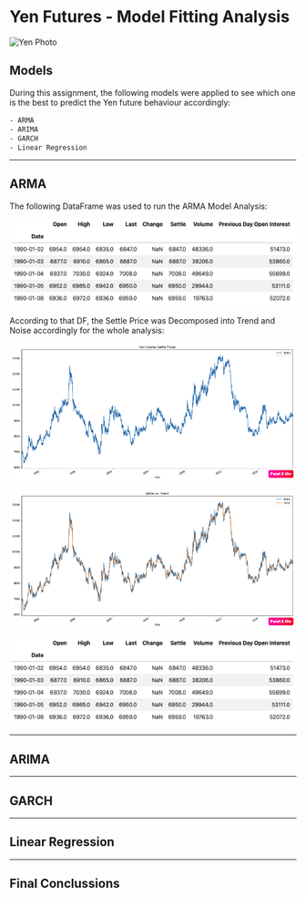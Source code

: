 # Yen Futures - Model Fitting Analysis

![Yen Photo](Images/unit-10-readme-photo.png)

## Models

During this assignment, the following models were applied to see which one is the best to predict the Yen future behaviour accordingly:

    - ARMA
    - ARIMA
    - GARCH
    - Linear Regression
---

## ARMA

The following DataFrame was used to run the ARMA Model Analysis:

![DF](Images/yen_df.png)

According to that DF, the Settle Price was Decomposed into Trend and Noise accordingly for the whole analysis:

![Settle](Images/Yen_Futures_Settle.png)

![PriceTrend](Images/Price_vs_Trend.png)

![Noise](Images/Yen_df.png)

---

## ARIMA

---

## GARCH

---

## Linear Regression

---

## Final Conclussions
